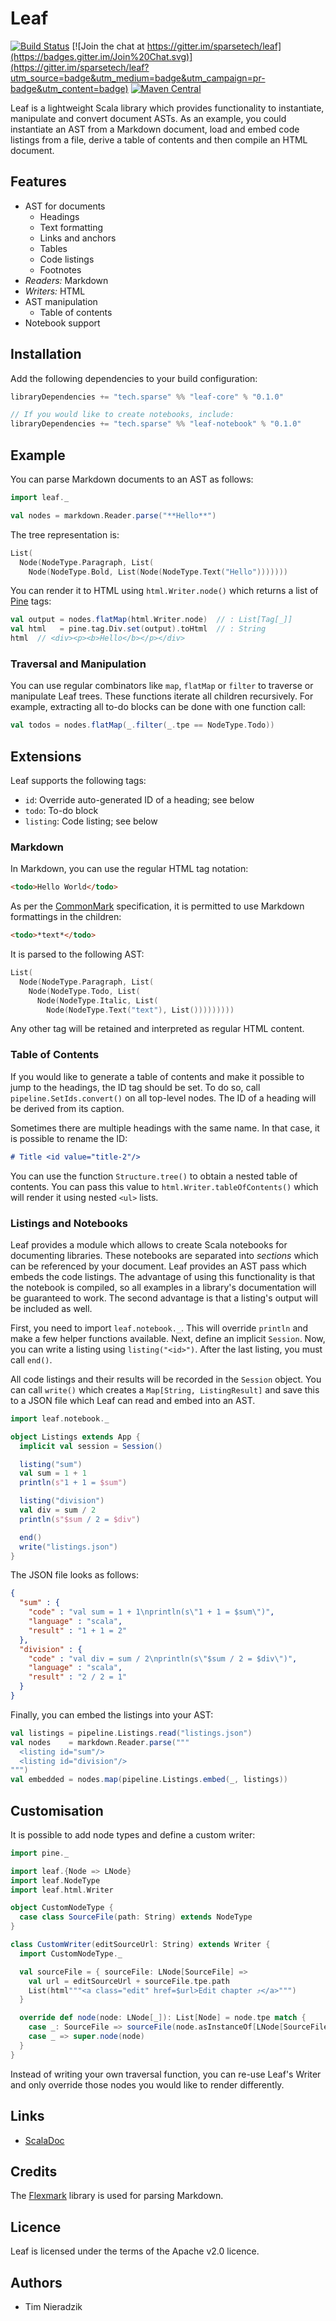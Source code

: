 # Leaf
[![Build Status](https://travis-ci.org/sparsetech/leaf.svg)](https://travis-ci.org/sparsetech/leaf)
[![Join the chat at https://gitter.im/sparsetech/leaf](https://badges.gitter.im/Join%20Chat.svg)](https://gitter.im/sparsetech/leaf?utm_source=badge&utm_medium=badge&utm_campaign=pr-badge&utm_content=badge)
[![Maven Central](https://img.shields.io/maven-central/v/tech.sparse/leaf-core_2.12.svg)](http://search.maven.org/#search%7Cga%7C1%7Cg%3A%22tech.sparse%22%20AND%20a%3A%22leaf-core_2.12%22)

Leaf is a lightweight Scala library which provides functionality to instantiate, manipulate and convert document ASTs. As an example, you could instantiate an AST from a Markdown document, load and embed code listings from a file, derive a table of contents and then compile an HTML document.

## Features
* AST for documents
    * Headings
    * Text formatting
    * Links and anchors
    * Tables
    * Code listings
    * Footnotes
* *Readers:* Markdown
* *Writers:* HTML
* AST manipulation
    * Table of contents
* Notebook support

## Installation
Add the following dependencies to your build configuration:

```sbt
libraryDependencies += "tech.sparse" %% "leaf-core" % "0.1.0"

// If you would like to create notebooks, include:
libraryDependencies += "tech.sparse" %% "leaf-notebook" % "0.1.0"
```

## Example
You can parse Markdown documents to an AST as follows:

```scala
import leaf._

val nodes = markdown.Reader.parse("**Hello**")
```

The tree representation is:

```scala
List(
  Node(NodeType.Paragraph, List(
    Node(NodeType.Bold, List(Node(NodeType.Text("Hello")))))))
```

You can render it to HTML using `html.Writer.node()` which returns a list of [Pine](https://github.com/sparsetech/pine) tags:

```scala
val output = nodes.flatMap(html.Writer.node)  // : List[Tag[_]]
val html   = pine.tag.Div.set(output).toHtml  // : String
html  // <div><p><b>Hello</b></p></div>
```

### Traversal and Manipulation
You can use regular combinators like `map`, `flatMap` or `filter` to traverse or manipulate Leaf trees. These functions iterate all children recursively. For example, extracting all to-do blocks can be done with one function call:

```scala
val todos = nodes.flatMap(_.filter(_.tpe == NodeType.Todo))
```

## Extensions
Leaf supports the following tags:

* `id`: Override auto-generated ID of a heading; see below
* `todo`: To-do block
* `listing`: Code listing; see below

### Markdown
In Markdown, you can use the regular HTML tag notation:

```html
<todo>Hello World</todo>
```

As per the [CommonMark](http://spec.commonmark.org/) specification, it is permitted to use Markdown formattings in the children:

```markdown
<todo>*text*</todo>
```

It is parsed to the following AST:

```scala
List(
  Node(NodeType.Paragraph, List(
    Node(NodeType.Todo, List(
      Node(NodeType.Italic, List(
        Node(NodeType.Text("text"), List()))))))))
```

Any other tag will be retained and interpreted as regular HTML content.

### Table of Contents
If you would like to generate a table of contents and make it possible to jump to the headings, the ID tag should be set. To do so, call `pipeline.SetIds.convert()` on all top-level nodes. The ID of a heading will be derived from its caption.

Sometimes there are multiple headings with the same name. In that case, it is possible to rename the ID:

```markdown
# Title <id value="title-2"/>
```

You can use the function `Structure.tree()` to obtain a nested table of contents. You can pass this value to `html.Writer.tableOfContents()` which will render it using nested `<ul>` lists.

### Listings and Notebooks
Leaf provides a module which allows to create Scala notebooks for documenting libraries. These notebooks are separated into *sections* which can be referenced by your document. Leaf provides an AST pass which embeds the code listings. The advantage of using this functionality is that the notebook is compiled, so all examples in a library's documentation will be guaranteed to work. The second advantage is that a listing's output will be included as well.

First, you need to import `leaf.notebook._`. This will override `println` and make a few helper functions available. Next, define an implicit `Session`. Now, you can write a listing using `listing("<id>")`. After the last listing, you must call `end()`.

All code listings and their results will be recorded in the `Session` object. You can call `write()` which creates a `Map[String, ListingResult]` and save this to a JSON file which Leaf can read and embed into an AST.

```scala
import leaf.notebook._

object Listings extends App {
  implicit val session = Session()

  listing("sum")
  val sum = 1 + 1
  println(s"1 + 1 = $sum")

  listing("division")
  val div = sum / 2
  println(s"$sum / 2 = $div")

  end()
  write("listings.json")
}
```

The JSON file looks as follows:

```json
{
  "sum" : {
    "code" : "val sum = 1 + 1\nprintln(s\"1 + 1 = $sum\")",
    "language" : "scala",
    "result" : "1 + 1 = 2"
  },
  "division" : {
    "code" : "val div = sum / 2\nprintln(s\"$sum / 2 = $div\")",
    "language" : "scala",
    "result" : "2 / 2 = 1"
  }
}
```

Finally, you can embed the listings into your AST:

```scala
val listings = pipeline.Listings.read("listings.json")
val nodes    = markdown.Reader.parse("""
  <listing id="sum"/>
  <listing id="division"/>
""")
val embedded = nodes.map(pipeline.Listings.embed(_, listings))
```

## Customisation
It is possible to add node types and define a custom writer:

```scala
import pine._

import leaf.{Node => LNode}
import leaf.NodeType
import leaf.html.Writer

object CustomNodeType {
  case class SourceFile(path: String) extends NodeType
}

class CustomWriter(editSourceUrl: String) extends Writer {
  import CustomNodeType._

  val sourceFile = { sourceFile: LNode[SourceFile] =>
    val url = editSourceUrl + sourceFile.tpe.path
    List(html"""<a class="edit" href=$url>Edit chapter ⤴</a>""")
  }

  override def node(node: LNode[_]): List[Node] = node.tpe match {
    case _: SourceFile => sourceFile(node.asInstanceOf[LNode[SourceFile]])
    case _ => super.node(node)
  }
}
```

Instead of writing your own traversal function, you can re-use Leaf's Writer and only override those nodes you would like to render differently.

## Links
* [ScalaDoc](https://www.javadoc.io/doc/tech.sparse/leaf-core_2.12/)

## Credits
The [Flexmark](https://github.com/vsch/flexmark-java) library is used for parsing Markdown.

## Licence
Leaf is licensed under the terms of the Apache v2.0 licence.

## Authors
* Tim Nieradzik
